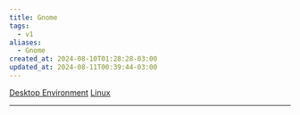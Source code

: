```yaml
---
title: Gnome
tags:
  - v1
aliases:
  - Gnome
created_at: 2024-08-10T01:28:28-03:00
updated_at: 2024-08-11T00:39:44-03:00
---
```


[Desktop Environment](api/ideias/2024/08/10/DE.md) 
[Linux](api/sementes/2024/07/08/2024-06-30-Linux.md)


---

